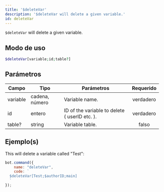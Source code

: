 ```yaml
---
title: '$deleteVar'
description: '$deleteVar will delete a given variable.'
id: deleteVar
---
```


`$deleteVar` will delete a given variable.

## Modo de uso

```php
$deleteVar[variable;id;table?]
```

## Parámetros

| Campo    | Tipo           | Parámetros                                    | Requerido |
| -------- | -------------- | --------------------------------------------- |:---------:|
| variable | cadena, número | Variable name.                                | verdadero |
| id       | entero         | ID of the variable to delete ( userID etc. ). | verdadero |
| table?   | string         | Variable table.                               |   falso   |

## Ejemplo(s)

This will delete a variable called "Test":

```javascript
bot.command({
    name: "deleteVar",
    code: `
  $deleteVar[Test;$authorID;main]
  `
});
```